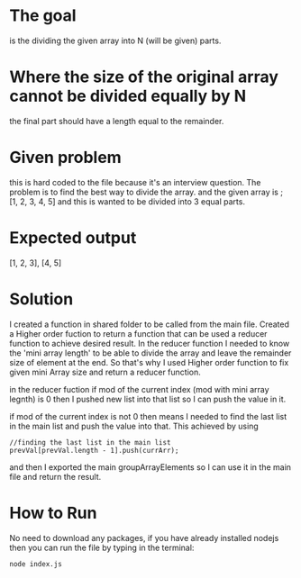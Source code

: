 # The goal
is the dividing the given array into N (will be given) parts.
# Where the size of the original array cannot be divided equally by N
the final part should have a length equal to the remainder.

# Given problem
this is hard coded to the file because it's an interview question. The problem is to find the best way to divide the array. and the given array is ;
[1, 2, 3, 4, 5] and this is wanted to be divided into 3 equal parts.

# Expected output
[1, 2, 3], [4, 5]

# Solution
I created a function in shared folder to be called from the main file. 
Created a Higher order fuction to return a function that can be used a reducer function to achieve desired result.
In the reducer function I needed to know the 'mini array length' to be able to divide the array and leave the remainder size of element at the end.
So that's why I used Higher order function to fix given mini Array size and return a reducer function.

in the reducer fuction if  mod of the current index (mod with mini array legnth) is 0 then I pushed new list into that list so I can push the value in it. 

if  mod of the current index is not 0 then means I needed to find the last list in the main list and push the value into that. This achieved by using 
``` 
//finding the last list in the main list
prevVal[prevVal.length - 1].push(currArr);
```

and then I exported the main groupArrayElements so I can use it in the main file and return the result.


# How to Run
No need to download any packages, if you have already installed nodejs then you can run the file by typing in the terminal:
```
node index.js
```